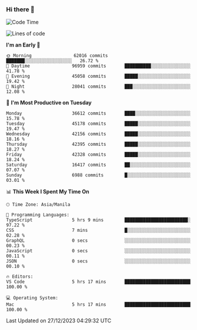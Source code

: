 ### Hi there 👋

<!--START_SECTION:waka-->
![Code Time](http://img.shields.io/badge/Code%20Time-4%2C651%20hrs%2026%20mins-blue)

![Lines of code](https://img.shields.io/badge/From%20Hello%20World%20I%27ve%20Written-104.0%20million%20lines%20of%20code-blue)

**I'm an Early 🐤** 

```text
🌞 Morning                62016 commits       ███████░░░░░░░░░░░░░░░░░░   26.72 % 
🌆 Daytime                96959 commits       ██████████░░░░░░░░░░░░░░░   41.78 % 
🌃 Evening                45058 commits       █████░░░░░░░░░░░░░░░░░░░░   19.42 % 
🌙 Night                  28041 commits       ███░░░░░░░░░░░░░░░░░░░░░░   12.08 % 
```
📅 **I'm Most Productive on Tuesday** 

```text
Monday                   36612 commits       ████░░░░░░░░░░░░░░░░░░░░░   15.78 % 
Tuesday                  45178 commits       █████░░░░░░░░░░░░░░░░░░░░   19.47 % 
Wednesday                42156 commits       █████░░░░░░░░░░░░░░░░░░░░   18.16 % 
Thursday                 42395 commits       █████░░░░░░░░░░░░░░░░░░░░   18.27 % 
Friday                   42328 commits       █████░░░░░░░░░░░░░░░░░░░░   18.24 % 
Saturday                 16417 commits       ██░░░░░░░░░░░░░░░░░░░░░░░   07.07 % 
Sunday                   6988 commits        █░░░░░░░░░░░░░░░░░░░░░░░░   03.01 % 
```


📊 **This Week I Spent My Time On** 

```text
🕑︎ Time Zone: Asia/Manila

💬 Programming Languages: 
TypeScript               5 hrs 9 mins        ████████████████████████░   97.22 % 
CSS                      7 mins              █░░░░░░░░░░░░░░░░░░░░░░░░   02.28 % 
GraphQL                  0 secs              ░░░░░░░░░░░░░░░░░░░░░░░░░   00.23 % 
JavaScript               0 secs              ░░░░░░░░░░░░░░░░░░░░░░░░░   00.11 % 
JSON                     0 secs              ░░░░░░░░░░░░░░░░░░░░░░░░░   00.10 % 

🔥 Editors: 
VS Code                  5 hrs 17 mins       █████████████████████████   100.00 % 

💻 Operating System: 
Mac                      5 hrs 17 mins       █████████████████████████   100.00 % 
```


 Last Updated on 27/12/2023 04:29:32 UTC
<!--END_SECTION:waka-->


<!--
**rad182/rad182** is a ✨ _special_ ✨ repository because its `README.md` (this file) appears on your GitHub profile.

Here are some ideas to get you started:

- 🔭 I’m currently working on ...
- 🌱 I’m currently learning ...
- 👯 I’m looking to collaborate on ...
- 🤔 I’m looking for help with ...
- 💬 Ask me about ...
- 📫 How to reach me: ...
- 😄 Pronouns: ...
- ⚡ Fun fact: ...
-->
